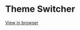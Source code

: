 # Theme Switcher

<a href="https://projectthemeswitcher.netlify.app" target="_blank">View in browser</a>
